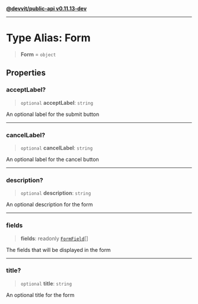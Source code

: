 [**@devvit/public-api v0.11.13-dev**](../README.md)

---

# Type Alias: Form

> **Form** = `object`

## Properties

<a id="acceptlabel"></a>

### acceptLabel?

> `optional` **acceptLabel**: `string`

An optional label for the submit button

---

<a id="cancellabel"></a>

### cancelLabel?

> `optional` **cancelLabel**: `string`

An optional label for the cancel button

---

<a id="description"></a>

### description?

> `optional` **description**: `string`

An optional description for the form

---

<a id="fields"></a>

### fields

> **fields**: readonly [`FormField`](FormField.md)[]

The fields that will be displayed in the form

---

<a id="title"></a>

### title?

> `optional` **title**: `string`

An optional title for the form
